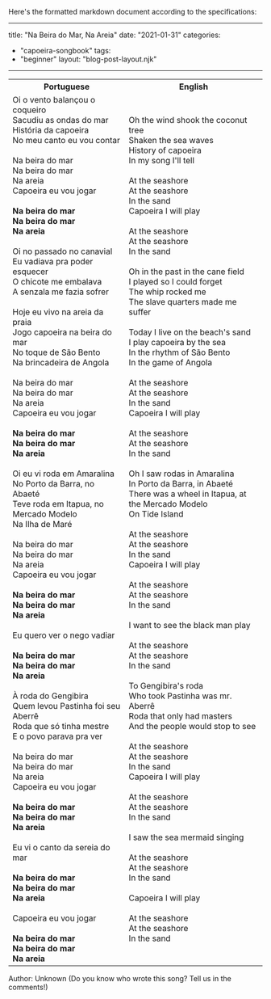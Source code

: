 Here's the formatted markdown document according to the specifications:

---
title: "Na Beira do Mar, Na Areia"
date: "2021-01-31"
categories: 
  - "capoeira-songbook"
tags: 
  - "beginner"
layout: "blog-post-layout.njk"
---

<table class="capoeira-table">
    <tr class="header-row">
        <th>Portuguese</th>
        <th>English</th>
    </tr>
    <tr>
        <td>
            Oi o vento balançou o coqueiro<br>
            Sacudiu as ondas do mar<br>
            História da capoeira<br>
            No meu canto eu vou contar<br>
            <br>
            Na beira do mar<br>
            Na beira do mar<br>
            Na areia<br>
            Capoeira eu vou jogar<br>
            <br>
            <strong>Na beira do mar<br>
            Na beira do mar<br>
            Na areia</strong><br>
            <br>
            Oi no passado no canavial<br>
            Eu vadiava pra poder esquecer<br>
            O chicote me embalava<br>
            A senzala me fazia sofrer<br>
            <br>
            Hoje eu vivo na areia da praia<br>
            Jogo capoeira na beira do mar<br>
            No toque de São Bento<br>
            Na brincadeira de Angola<br>
            <br>
            Na beira do mar<br>
            Na beira do mar<br>
            Na areia<br>
            Capoeira eu vou jogar<br>
            <br>
            <strong>Na beira do mar<br>
            Na beira do mar<br>
            Na areia</strong><br>
            <br>
            Oi eu vi roda em Amaralina<br>
            No Porto da Barra, no Abaeté<br>
            Teve roda em Itapua, no Mercado Modelo<br>
            Na Ilha de Maré<br>
            <br>
            Na beira do mar<br>
            Na beira do mar<br>
            Na areia<br>
            Capoeira eu vou jogar<br>
            <br>
            <strong>Na beira do mar<br>
            Na beira do mar<br>
            Na areia</strong><br>
            <br>
            Eu quero ver o nego vadiar<br>
            <br>
            <strong>Na beira do mar<br>
            Na beira do mar<br>
            Na areia</strong><br>
            <br>
            À roda do Gengibira<br>
            Quem levou Pastinha foi seu Aberrê<br>
            Roda que só tinha mestre<br>
            E o povo parava pra ver<br>
            <br>
            Na beira do mar<br>
            Na beira do mar<br>
            Na areia<br>
            Capoeira eu vou jogar<br>
            <br>
            <strong>Na beira do mar<br>
            Na beira do mar<br>
            Na areia</strong><br>
            <br>
            Eu vi o canto da sereia do mar<br>
            <br>
            <strong>Na beira do mar<br>
            Na beira do mar<br>
            Na areia</strong><br>
            <br>
            Capoeira eu vou jogar<br>
            <br>
            <strong>Na beira do mar<br>
            Na beira do mar<br>
            Na areia</strong>
        </td>
        <td>
            Oh the wind shook the coconut tree<br>
            Shaken the sea waves<br>
            History of capoeira<br>
            In my song I'll tell<br>
            <br>
            At the seashore<br>
            At the seashore<br>
            In the sand<br>
            Capoeira I will play<br>
            <br>
            At the seashore<br>
            At the seashore<br>
            In the sand<br>
            <br>
            Oh in the past in the cane field<br>
            I played so I could forget<br>
            The whip rocked me<br>
            The slave quarters made me suffer<br>
            <br>
            Today I live on the beach's sand<br>
            I play capoeira by the sea<br>
            In the rhythm of São Bento<br>
            In the game of Angola<br>
            <br>
            At the seashore<br>
            At the seashore<br>
            In the sand<br>
            Capoeira I will play<br>
            <br>
            At the seashore<br>
            At the seashore<br>
            In the sand<br>
            <br>
            Oh I saw rodas in Amaralina<br>
            In Porto da Barra, in Abaeté<br>
            There was a wheel in Itapua, at the Mercado Modelo<br>
            On Tide Island<br>
            <br>
            At the seashore<br>
            At the seashore<br>
            In the sand<br>
            Capoeira I will play<br>
            <br>
            At the seashore<br>
            At the seashore<br>
            In the sand<br>
            <br>
            I want to see the black man play<br>
            <br>
            At the seashore<br>
            At the seashore<br>
            In the sand<br>
            <br>
            To Gengibira's roda<br>
            Who took Pastinha was mr. Aberrê<br>
            Roda that only had masters<br>
            And the people would stop to see<br>
            <br>
            At the seashore<br>
            At the seashore<br>
            In the sand<br>
            Capoeira I will play<br>
            <br>
            At the seashore<br>
            At the seashore<br>
            In the sand<br>
            <br>
            I saw the sea mermaid singing<br>
            <br>
            At the seashore<br>
            At the seashore<br>
            In the sand<br>
            <br>
            Capoeira I will play<br>
            <br>
            At the seashore<br>
            At the seashore<br>
            In the sand
        </td>
    </tr>
</table>

<figcaption>
Author: Unknown (Do you know who wrote this song? Tell us in the comments!)
</figcaption>